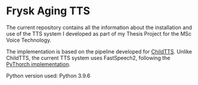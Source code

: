# Frysk Aging TTS
The current repository contains all the information about the installation and use of the TTS system I developed as part of my Thesis Project for the MSc Voice Technology.

The implementation is based on the pipeline developed for [ChildTTS](https://github.com/C3Imaging/ChildTTS). Unlike ChildTTS, the current TTS system uses FastSpeech2, following the [PyThorch implementation](https://github.com/ming024/FastSpeech2).

Python version used: Python 3.9.6
